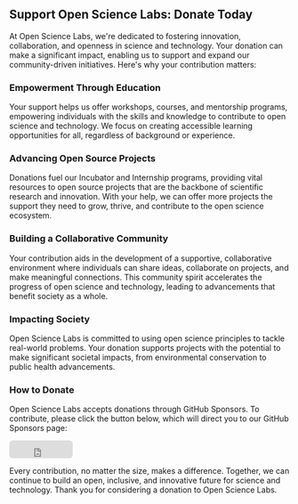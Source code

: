 ## Support Open Science Labs: Donate Today

At Open Science Labs, we're dedicated to fostering innovation, collaboration,
and openness in science and technology. Your donation can make a significant
impact, enabling us to support and expand our community-driven initiatives.
Here's why your contribution matters:

### Empowerment Through Education

Your support helps us offer workshops, courses, and mentorship programs,
empowering individuals with the skills and knowledge to contribute to open
science and technology. We focus on creating accessible learning opportunities
for all, regardless of background or experience.

### Advancing Open Source Projects

Donations fuel our Incubator and Internship programs, providing vital resources
to open source projects that are the backbone of scientific research and
innovation. With your help, we can offer more projects the support they need to
grow, thrive, and contribute to the open science ecosystem.

### Building a Collaborative Community

Your contribution aids in the development of a supportive, collaborative
environment where individuals can share ideas, collaborate on projects, and make
meaningful connections. This community spirit accelerates the progress of open
science and technology, leading to advancements that benefit society as a whole.

### Impacting Society

Open Science Labs is committed to using open science principles to tackle
real-world problems. Your donation supports projects with the potential to make
significant societal impacts, from environmental conservation to public health
advancements.

### How to Donate

Open Science Labs accepts donations through GitHub Sponsors. To contribute,
please click the button below, which will direct you to our GitHub Sponsors
page:

<iframe
  src="https://github.com/sponsors/OpenScienceLabs/button"
  title="Sponsor OpenScienceLabs"
  height="32"
  width="114"
  style="border: 0; border-radius: 6px;"></iframe>

Every contribution, no matter the size, makes a difference. Together, we can
continue to build an open, inclusive, and innovative future for science and
technology. Thank you for considering a donation to Open Science Labs.

